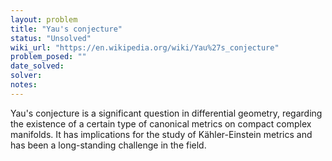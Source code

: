 ```yaml
---
layout: problem
title: "Yau's conjecture"
status: "Unsolved"
wiki_url: "https://en.wikipedia.org/wiki/Yau%27s_conjecture"
problem_posed: ""
date_solved:
solver:
notes:
---
```

Yau's conjecture is a significant question in differential geometry, regarding the existence of a certain type of canonical metrics on compact complex manifolds. It has implications for the study of Kähler-Einstein metrics and has been a long-standing challenge in the field.
